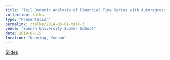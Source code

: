 ```yaml
---
title: "Tail Dynamic Analysis of Financial Time Series with Autoregressive Conditional Frechet Model"
collection: talks
type: "Presentation"
permalink: /talks/2014-03-01-talk-3
venue: "Yunnan University Summer School"
date: 2019-07-15
location: "Kunming, Yunnan"
---
```


[Slides](https://jerrybubble.github.io/files/Kunming_Summer.pdf)
